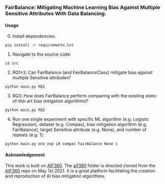 ### FairBalance: Mitigating Machine Learning Bias Against Multiple Sensitive Attributes With Data Balancing.

#### Usage
0. Install dependencies:
```
pip install -r requirements.txt
```
1. Navigate to the source code:
```
cd src
```
2. RQ1+2: Can FairBalance (and FairBalanceClass) mitigate bias against multiple Sensitive attributes?
```
python main.py RQ1
```
3. RQ3: How does FairBalance perform comparing with the existing state-of-the-art bias mitigation algorithms?
```
python main.py RQ3
```
4. Run one single experiment with specific ML algorithm (e.g. Logistic Regression), dataset (e.g. Compas), bias mitigation algorithm (e.g. FairBalance), target Sensitive attribute (e.g. None), and number of repeats (e.g. 1): 
```
python main.py one_exp LR compas FairBalance None 1
```

#### Acknowledgement
This work is built on [AIF360](https://github.com/Trusted-AI/AIF360). The [aif360](https://github.com/hil-se/FairBalance/tree/main/aif360) folder is directed cloned from the [AIF360](https://github.com/Trusted-AI/AIF360) repo on May 1st 2021. It is a great platform facilitating the creation and reproduction of AI bias mitigation algorithms.
